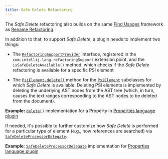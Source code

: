 ```yaml
---
title: Safe Delete Refactoring
---
```



The _Safe Delete_ refactoring also builds on the same [Find Usages](find_usages.md) framework as [Rename Refactoring](rename_refactoring.md).

In addition to that, to support _Safe Delete_, a plugin needs to implement two things:

*  The
   [`RefactoringSupportProvider`](upsource:///platform/lang-api/src/com/intellij/lang/refactoring/RefactoringSupportProvider.java)
   interface, registered in the `com.intellij.lang.refactoringSupport` extension point, and the `isSafeDeleteAvailable()` method, which checks if the _Safe Delete_ refactoring is available for a specific PSI element

*  The
   [`PsiElement.delete()`](upsource:///platform/core-api/src/com/intellij/psi/PsiElement.java)<!--#L371-->
   method for the
   [`PsiElement`](upsource:///platform/core-api/src/com/intellij/psi/PsiElement.java)
   subclasses for which _Safe Delete_ is available.
   Deleting PSI elements is implemented by deleting the underlying AST nodes from the AST tree (which, in turn, causes the text ranges corresponding to the AST nodes to be deleted from the document).


**Example:**
[`delete()`](upsource:///plugins/properties/properties-psi-impl/src/com/intellij/lang/properties/psi/impl/PropertyImpl.java)<!--#L363-->
implementation for a Property in 
[Properties language plugin](upsource:///plugins/properties/)


If needed, it's possible to further customize how _Safe Delete_ is performed for a particular type of element (e.g., how references are searched)
via [`SafeDeleteProcessorDelegate`](upsource:///platform/lang-impl/src/com/intellij/refactoring/safeDelete/SafeDeleteProcessorDelegate.java).


**Example**:
[`SafeDeleteProcessorDelegate`](upsource:///plugins/properties/src/com/intellij/lang/properties/refactoring/PropertiesFilesSafeDeleteProcessor.java)
implementation for
[Properties language plugin](upsource:///plugins/properties)
